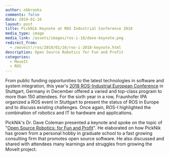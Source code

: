 ```yaml
---
author: nbbrooks
comments: false
date: 2019-01-16
layout: post
title: PickNik Keynote at ROS Industrial Conference 2018
media_type: image
media_link: /assets/images/ros-i-18/dave-keynote.png
redirect_from:
  - /moveit!/ros/2019/01/16/ros-i-2018-keynote.html
description: Open Source Robotics for Fun and Profit
categories:
  - MoveIt
  - ROS
---
```


From public funding opportunities to the latest technologies in software and system integration, this year's <a href="https://rosindustrial.org/events/2018/12/11/ros-industrial-conference-2018" target="_blank">2018 ROS-Industrial European Conference</a> in Stuttgart, Germany in December offered a varied and top-class program to more than 150 attendees. For the sixth year in a row, Fraunhofer IPA organized a ROS event in Stuttgart to present the status of ROS in Europe and to discuss existing challenges. Once again, ROS-I highlighted the combination of robotics and IT to hardware and applications.

PickNik's Dr. Dave Coleman presented a keynote and spoke on the topic of "<a href="https://www.youtube.com/watch?v=Ui2ceU0D8VE" target="_blank">Open Source Robotics: for Fun and Profit</a>". He elaborated on how PickNik has grown from a personal hobby in graduate school to a fast growing consulting firm that promotes open source software. He also discussed and shared with attendees many learnings and struggles from growing the MoveIt project.
